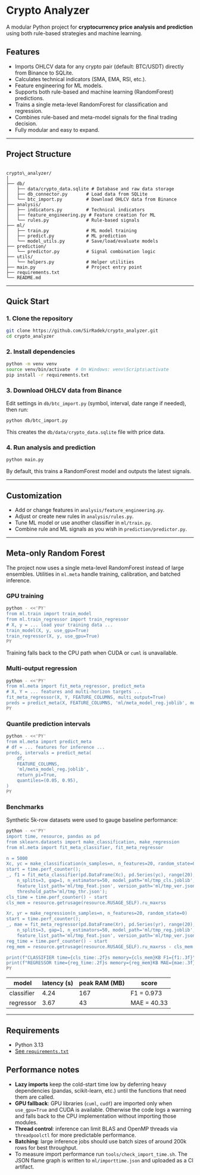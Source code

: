 # Crypto Analyzer

A modular Python project for **cryptocurrency price analysis and prediction** using both rule-based strategies and machine learning.

## Features

- Imports OHLCV data for any crypto pair (default: BTC/USDT) directly from Binance to SQLite.
- Calculates technical indicators (SMA, EMA, RSI, etc.).
- Feature engineering for ML models.
- Supports both rule-based and machine learning (RandomForest) predictions.
- Trains a single meta-level RandomForest for classification and regression.
- Combines rule-based and meta-model signals for the final trading decision.
- Fully modular and easy to expand.

---

## Project Structure

```

crypto\_analyzer/
│
├── db/
│   ├── data/crypto_data.sqlite # Database and raw data storage
│   ├── db_connector.py       # Load data from SQLite
│   └── btc_import.py         # Download OHLCV data from Binance
├── analysis/
│   ├── indicators.py         # Technical indicators
│   ├── feature_engineering.py # Feature creation for ML
│   └── rules.py              # Rule-based signals
├── ml/
│   ├── train.py              # ML model training
│   ├── predict.py            # ML prediction
│   └── model_utils.py        # Save/load/evaluate models
├── prediction/
│   └── predictor.py          # Signal combination logic
├── utils/
│   └── helpers.py            # Helper utilities
├── main.py                   # Project entry point
├── requirements.txt
└── README.md

````

---

## Quick Start

### 1. Clone the repository

```bash
git clone https://github.com/SirRadek/crypto_analyzer.git
cd crypto_analyzer
````

### 2. Install dependencies

```bash
python -m venv venv
source venv/bin/activate  # On Windows: venv\Scripts\activate
pip install -r requirements.txt
```

### 3. Download OHLCV data from Binance

Edit settings in `db/btc_import.py` (symbol, interval, date range if needed), then run:

```bash
python db/btc_import.py
```

This creates the `db/data/crypto_data.sqlite` file with price data.

### 4. Run analysis and prediction

```bash
python main.py
```

By default, this trains a RandomForest model and outputs the latest signals.

---

## Customization

* Add or change features in `analysis/feature_engineering.py`.
* Adjust or create new rules in `analysis/rules.py`.
* Tune ML model or use another classifier in `ml/train.py`.
* Combine rule and ML signals as you wish in `prediction/predictor.py`.

---

## Meta-only Random Forest

The project now uses a single meta-level RandomForest instead of large ensembles.
Utilities in `ml.meta` handle training, calibration, and batched inference.

### GPU training

```bash
python - <<'PY'
from ml.train import train_model
from ml.train_regressor import train_regressor
# X, y = ... load your training data ...
train_model(X, y, use_gpu=True)
train_regressor(X, y, use_gpu=True)
PY
```

Training falls back to the CPU path when CUDA or `cuml` is unavailable.

### Multi-output regression

```bash
python - <<'PY'
from ml.meta import fit_meta_regressor, predict_meta
# X, Y = ... features and multi-horizon targets ...
fit_meta_regressor(X, Y, FEATURE_COLUMNS, multi_output=True)
preds = predict_meta(X, FEATURE_COLUMNS, 'ml/meta_model_reg.joblib', multi_output=True)
PY
```

### Quantile prediction intervals

```bash
python - <<'PY'
from ml.meta import predict_meta
# df = ... features for inference ...
preds, intervals = predict_meta(
    df,
    FEATURE_COLUMNS,
    'ml/meta_model_reg.joblib',
    return_pi=True,
    quantiles=(0.05, 0.95),
)
PY
```

### Benchmarks

Synthetic 5k-row datasets were used to gauge baseline performance:

```bash
python - <<'PY'
import time, resource, pandas as pd
from sklearn.datasets import make_classification, make_regression
from ml.meta import fit_meta_classifier, fit_meta_regressor

n = 5000
Xc, yc = make_classification(n_samples=n, n_features=20, random_state=0)
start = time.perf_counter();
_, f1 = fit_meta_classifier(pd.DataFrame(Xc), pd.Series(yc), range(20),
    n_splits=3, gap=1, n_estimators=50, model_path='ml/tmp_cls.joblib',
    feature_list_path='ml/tmp_feat.json', version_path='ml/tmp_ver.json',
    threshold_path='ml/tmp_thr.json');
cls_time = time.perf_counter() - start
cls_mem = resource.getrusage(resource.RUSAGE_SELF).ru_maxrss

Xr, yr = make_regression(n_samples=n, n_features=20, random_state=0)
start = time.perf_counter();
_, mae = fit_meta_regressor(pd.DataFrame(Xr), pd.Series(yr), range(20),
    n_splits=3, gap=1, n_estimators=50, model_path='ml/tmp_reg.joblib',
    feature_list_path='ml/tmp_feat.json', version_path='ml/tmp_ver.json');
reg_time = time.perf_counter() - start
reg_mem = resource.getrusage(resource.RUSAGE_SELF).ru_maxrss - cls_mem

print(f"CLASSIFIER time={cls_time:.2f}s memory={cls_mem}KB F1={f1:.3f}")
print(f"REGRESSOR time={reg_time:.2f}s memory={reg_mem}KB MAE={mae:.3f}")
PY
```

| model      | latency (s) | peak RAM (MB) | score    |
|------------|-------------|---------------|----------|
| classifier | 4.24        | 167           | F1 = 0.973 |
| regressor  | 3.67        | 43            | MAE = 40.33 |

---

## Requirements

* Python 3.13
* [See `requirements.txt`](./requirements.txt)

## Performance notes

* **Lazy imports** keep the cold-start time low by deferring heavy
  dependencies (pandas, scikit-learn, etc.) until the functions that need
  them are called.
* **GPU fallback**: GPU libraries (`cuml`, `cudf`) are imported only when
  `use_gpu=True` and CUDA is available. Otherwise the code logs a warning
  and falls back to the CPU implementation without importing those
  modules.
* **Thread control**: inference can limit BLAS and OpenMP threads via
  ``threadpoolctl`` for more predictable performance.
* **Batching**: large inference jobs should use batch sizes of around
  200k rows for best throughput.
* To measure import performance run ``tools/check_import_time.sh``. The
  JSON flame graph is written to ``ml/importtime.json`` and uploaded as a
  CI artifact.
